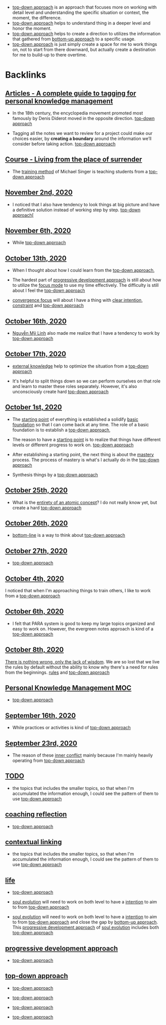 - [top-down approach](<top-down approach.md>) is an approach that focuses more on working with detail level and understanding the specific situation or context, the moment, the difference.
- [top-down approach](<top-down approach.md>) helps to understand thing in a deeper level and honor the moment.
- [top-down approach](<top-down approach.md>) helps to create a direction to utilizes the information that gathered from [bottom-up approach](<bottom-up approach.md>) to a specific usage.
- [top-down approach](<top-down approach.md>) is just simply create a space for me to work things on, not to start from there downward, but actually create a destination for me to build-up to there overtime.

# Backlinks
## [Articles - A complete guide to tagging for personal knowledge management](<Articles - A complete guide to tagging for personal knowledge management.md>)
- In the 18th century, the encyclopedia movement promoted most famously by Denis Diderot moved in the opposite direction. [top-down approach](<top-down approach.md>)

- Tagging all the notes we want to review for a project could make our choices easier, by **creating a boundary** around the information we’ll consider before taking action. [top-down approach](<top-down approach.md>)

## [Course - Living from the place of surrender](<Course - Living from the place of surrender.md>)
- The [training method](<training method.md>) of Michael Singer is teaching students from a [top-down approach](<top-down approach.md>)

## [November 2nd, 2020](<November 2nd, 2020.md>)
- I noticed that I also have tendency to look things at big picture and have a definitive solution instead of working step by step. [top-down approach](<top-down approach.md>)[

## [November 6th, 2020](<November 6th, 2020.md>)
- While [top-down approach](<top-down approach.md>)

## [October 13th, 2020](<October 13th, 2020.md>)
- When I thought about how I could learn from the [top-down approach](<top-down approach.md>),

- The hardest part of [progressive development approach](<progressive development approach.md>) is still about how to utilize the [focus mode](<focus mode.md>) to use my time effectively. The difficulty is still about I feel the [top-down approach](<top-down approach.md>)

- [convergence focus](<convergence focus.md>) will about I have a thing with [clear intention](<clear intention.md>), [constraint](<constraint.md>) and [top-down approach](<top-down approach.md>)

## [October 16th, 2020](<October 16th, 2020.md>)
- [Nguyễn Mỹ Linh](<Nguyễn Mỹ Linh.md>) also made me realize that I have a tendency to work by [top-down approach](<top-down approach.md>)

## [October 17th, 2020](<October 17th, 2020.md>)
- [external knowledge](<external knowledge.md>) help to optimize the situation from a [top-down approach](<top-down approach.md>)

- It's helpful to split things down so we can perform ourselves on that role and learn to master these roles separately. However, it's also unconsciously create hard [top-down approach](<top-down approach.md>)

## [October 1st, 2020](<October 1st, 2020.md>)
- The [starting point](<starting point.md>) of everything is established a solidify [basic foundation](<basic foundation.md>) so that I can come back at any time. The role of a basic foundation is to establish a [top-down approach](<top-down approach.md>),

- The reason to have a [starting point](<starting point.md>) is to realize that things have different levels or different progress to work on. [top-down approach](<top-down approach.md>)

- After establishing a starting point, the next thing is about the [mastery](<mastery.md>) process. The process of mastery is what's I actually do in the [top-down approach](<top-down approach.md>)

- Synthesis things by a [top-down approach](<top-down approach.md>)

## [October 25th, 2020](<October 25th, 2020.md>)
- What is the [entirety of an atomic concept](<entirety of an atomic concept.md>)? I do not really know yet, but create a hard [top-down approach](<top-down approach.md>)

## [October 26th, 2020](<October 26th, 2020.md>)
- [bottom-line](<bottom-line.md>) is a way to think about [top-down approach](<top-down approach.md>)

## [October 27th, 2020](<October 27th, 2020.md>)
- [top-down approach](<top-down approach.md>)

## [October 4th, 2020](<October 4th, 2020.md>)
I noticed that when I'm approaching things to train others, I like to work from a [top-down approach](<top-down approach.md>)

## [October 6th, 2020](<October 6th, 2020.md>)
- I felt that PARA system is good to keep my large topics organized and easy to work on. However, the evergreen notes approach is kind of a [top-down approach](<top-down approach.md>)

## [October 8th, 2020](<October 8th, 2020.md>)
[There is nothing wrong, only the lack of wisdom](<There is nothing wrong, only the lack of wisdom.md>). We are so lost that we live the rules by default without the ability to know why there's a need for rules from the beginnings. [rules](<rules.md>) and [top-down approach](<top-down approach.md>)

## [Personal Knowledge Management MOC](<Personal Knowledge Management MOC.md>)
- [top-down approach](<top-down approach.md>)

## [September 16th, 2020](<September 16th, 2020.md>)
- While practices or activities is kind of [top-down approach](<top-down approach.md>)

## [September 23rd, 2020](<September 23rd, 2020.md>)
- The reason of these [inner conflict](<inner conflict.md>) mainly because I'm mainly heavily operating from [top-down approach](<top-down approach.md>)

## [TODO](<TODO.md>)
- the topics that includes the smaller topics, so that when I'm accumulated the information enough, I could see the pattern of them to use [top-down approach](<top-down approach.md>)

## [coaching reflection](<coaching reflection.md>)
- [top-down approach](<top-down approach.md>)

## [contextual linking](<contextual linking.md>)
- the topics that includes the smaller topics, so that when I'm accumulated the information enough, I could see the pattern of them to use [top-down approach](<top-down approach.md>)

## [life](<life.md>)
- [top-down approach](<top-down approach.md>)

- [soul evolution](<soul evolution.md>) will need to work on both level to have a [intention](<intention.md>) to aim to from [top-down approach](<top-down approach.md>)

- [soul evolution](<soul evolution.md>) will need to work on both level to have a [intention](<intention.md>) to aim to from [top-down approach](<top-down approach.md>) and close the gap by [bottom-up approach](<bottom-up approach.md>). This [progressive development approach](<progressive development approach.md>) of [soul evolution](<soul evolution.md>) includes both [top-down approach](<top-down approach.md>)

## [progressive development approach](<progressive development approach.md>)
-  [top-down approach](<top-down approach.md>)

## [top-down approach](<top-down approach.md>)
- [top-down approach](<top-down approach.md>)

- [top-down approach](<top-down approach.md>)

- [top-down approach](<top-down approach.md>)

- [top-down approach](<top-down approach.md>)


